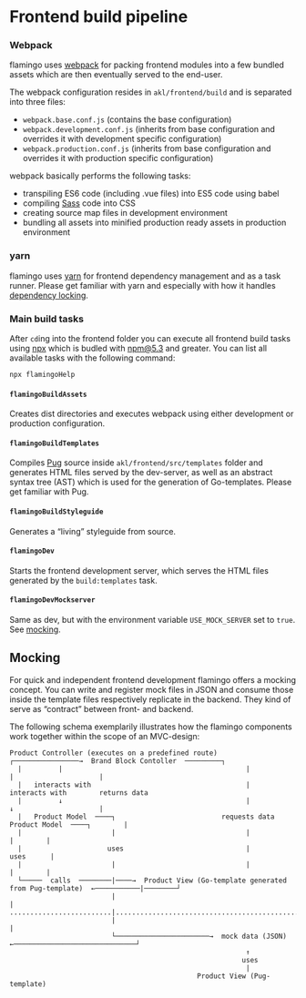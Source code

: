 # Frontend build pipeline

### Webpack

flamingo uses [webpack](https://webpack.js.org/) for packing frontend modules into a few bundled assets
which are then eventually served to the end-user.

The webpack configuration resides in `akl/frontend/build` and is separated into three files:

- `webpack.base.conf.js` (contains the base configuration)
- `webpack.development.conf.js` (inherits from base configuration and overrides it with development specific configuration)
- `webpack.production.conf.js` (inherits from base configuration and overrides it with production specific configuration)

webpack basically performs the following tasks:

- transpiling ES6 code (including .vue files) into ES5 code using babel
- compiling [Sass](http://sass-lang.com/) code into CSS
- creating source map files in development environment
- bundling all assets into minified production ready assets in production environment

### yarn

flamingo uses [yarn](https://yarnpkg.com) for frontend dependency management and as a task runner.
Please get familiar with yarn and especially with how it handles [dependency locking](https://yarnpkg.com/lang/en/docs/yarn-lock/).

### Main build tasks

After `cd`ing into the frontend folder you can execute all frontend build tasks using [npx](https://www.npmjs.com/package/npx) which is budled with npm@5.3 and greater.
You can list all available tasks with the following command:

```sh
npx flamingoHelp
```

#### `flamingoBuildAssets`

Creates dist directories and executes webpack using either development or production configuration.

#### `flamingoBuildTemplates`

Compiles [Pug](https://pugjs.org) source inside `akl/frontend/src/templates` folder and generates HTML files served by the dev-server,
as well as an abstract syntax tree (AST) which is used for the generation of Go-templates. Please get familiar with Pug.

#### `flamingoBuildStyleguide`

Generates a “living” styleguide from source.

#### `flamingoDev`

Starts the frontend development server, which serves the HTML files generated by the `build:templates` task.

#### `flamingoDevMockserver`

Same as dev, but with the environment variable `USE_MOCK_SERVER` set to `true`. See [mocking](#mocking).

## Mocking

For quick and independent frontend development flamingo offers a mocking concept.
You can write and register mock files in JSON and consume those inside the template files
respectively replicate in the backend. They kind of serve as “contract” between front- and backend.

The following schema exemplarily illustrates how the flamingo components work together within the scope of an MVC-design:

```
Product Controller (executes on a predefined route)       ┌────────────────→  Brand Block Contoller  ─────────┐
  |         |                                             |                             |                     |
  |   interacts with                                      |                       interacts with        returns data
  |         ↓                                             |                             ↓                     |
  |   Product Model  ────┐                          requests data                 Product Model  ────┐        |
  |                      |                                |                                          |        |
  |                     uses                              |                                         uses      |
  |                      |                                |                                          |        |
  └─────  calls  ────────|────→  Product View (Go-template generated from Pug-template)  ←───────────|────────┘
                         |                                                                           |
.........................|...........................................................................|..............
                         |                                                                           |
                         └───────────────────────→  mock data (JSON)  ←──────────────────────────────┘
                                                          ↑
                                                         uses
                                                          |
                                              Product View (Pug-template)

```
